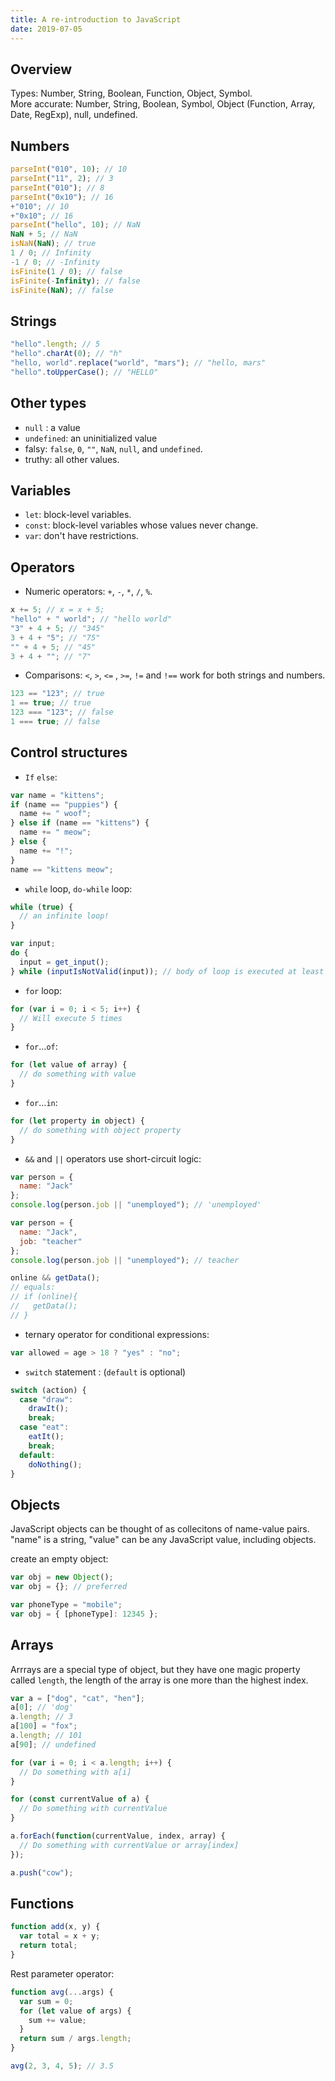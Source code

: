 ```yaml
---
title: A re-introduction to JavaScript
date: 2019-07-05
---
```


## Overview

Types: Number, String, Boolean, Function, Object, Symbol.  
More accurate: Number, String, Boolean, Symbol, Object (Function, Array, Date, RegExp), null, undefined.

## Numbers

```js
parseInt("010", 10); // 10
parseInt("11", 2); // 3
parseInt("010"); // 8
parseInt("0x10"); // 16
+"010"; // 10
+"0x10"; // 16
parseInt("hello", 10); // NaN
NaN + 5; // NaN
isNaN(NaN); // true
1 / 0; // Infinity
-1 / 0; // -Infinity
isFinite(1 / 0); // false
isFinite(-Infinity); // false
isFinite(NaN); // false
```

## Strings

```js
"hello".length; // 5
"hello".charAt(0); // "h"
"hello, world".replace("world", "mars"); // "hello, mars"
"hello".toUpperCase(); // "HELLO"
```

## Other types

- `null` : a value
- `undefined`: an uninitialized value
- falsy: `false`, `0`, `""`, `NaN`, `null`, and `undefined`.
- truthy: all other values.

## Variables

- `let`: block-level variables.
- `const`: block-level variables whose values never change.
- `var`: don't have restrictions.

## Operators

- Numeric operators: `+`, `-`, `*`, `/`, `%`.

```js
x += 5; // x = x + 5;
"hello" + " world"; // "hello world"
"3" + 4 + 5; // "345"
3 + 4 + "5"; // "75"
"" + 4 + 5; // "45"
3 + 4 + ""; // "7"
```

- Comparisons: `<`, `>`, `<=` , `>=`, `!=` and `!==` work for both strings and numbers.

```js
123 == "123"; // true
1 == true; // true
123 === "123"; // false
1 === true; // false
```

## Control structures

- `If` `else`:

```js
var name = "kittens";
if (name == "puppies") {
  name += " woof";
} else if (name == "kittens") {
  name += " meow";
} else {
  name += "!";
}
name == "kittens meow";
```

- `while` loop, `do-while` loop:

```js
while (true) {
  // an infinite loop!
}

var input;
do {
  input = get_input();
} while (inputIsNotValid(input)); // body of loop is executed at least onece
```

- `for` loop:

```js
for (var i = 0; i < 5; i++) {
  // Will execute 5 times
}
```

- `for`…`of`:

```js
for (let value of array) {
  // do something with value
}
```

- `for`…`in`:

```js
for (let property in object) {
  // do something with object property
}
```

- `&&` and `||` operators use short-circuit logic:

```js
var person = {
  name: "Jack"
};
console.log(person.job || "unemployed"); // 'unemployed'

var person = {
  name: "Jack",
  job: "teacher"
};
console.log(person.job || "unemployed"); // teacher

online && getData();
// equals:
// if (online){
//   getData();
// }
```

- ternary operator for conditional expressions:

```js
var allowed = age > 18 ? "yes" : "no";
```

- `switch` statement : (`default` is optional)

```js
switch (action) {
  case "draw":
    drawIt();
    break;
  case "eat":
    eatIt();
    break;
  default:
    doNothing();
}
```

## Objects

JavaScript objects can be thought of as collecitons of name-value pairs. "name" is a string, "value" can be any JavaScript value, including objects.

create an empty object:

```js
var obj = new Object();
var obj = {}; // preferred

var phoneType = "mobile";
var obj = { [phoneType]: 12345 };
```

## Arrays

Arrrays are a special type of object, but they have one magic property called `length`, the length of the array is one more than the highest index.

```js
var a = ["dog", "cat", "hen"];
a[0]; // 'dog'
a.length; // 3
a[100] = "fox";
a.length; // 101
a[90]; // undefined

for (var i = 0; i < a.length; i++) {
  // Do something with a[i]
}

for (const currentValue of a) {
  // Do something with currentValue
}

a.forEach(function(currentValue, index, array) {
  // Do something with currentValue or array[index]
});

a.push("cow");
```

## Functions

```js
function add(x, y) {
  var total = x + y;
  return total;
}
```

Rest parameter operator:

```js
function avg(...args) {
  var sum = 0;
  for (let value of args) {
    sum += value;
  }
  return sum / args.length;
}

avg(2, 3, 4, 5); // 3.5
```
